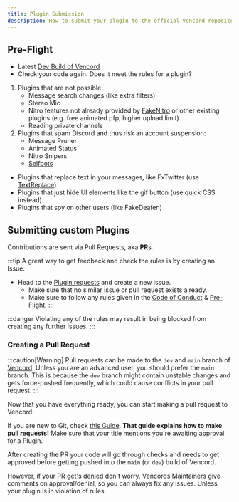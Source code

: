 ```yaml
---
title: Plugin Submission
description: How to submit your plugin to the official Vencord repository
---
```


## Pre-Flight

- Latest [Dev Build of Vencord](https://github.com/Vendicated/Vencord)
- Check your code again. Does it meet the rules for a plugin?

1. Plugins that are not possible:
    - Message search changes (like extra filters)
    - Stereo Mic
    - Nitro features not already provided by [FakeNitro](https://vencord.dev/plugins/FakeNitro) or other existing plugins
      (e.g. free animated pfp, higher upload limit)
    - Reading private channels
2. Plugins that spam Discord and thus risk an account suspension:
    - Message Pruner
    - Animated Status
    - Nitro Snipers
    - [Selfbots](https://support.discord.com/hc/en-us/articles/115002192352-Automated-User-Accounts-Self-Bots)

- Plugins that replace text in your messages, like FxTwitter (use [TextReplace](https://vencord.dev/plugins/TextReplace))
- Plugins that just hide UI elements like the gif button (use quick CSS instead)
- Plugins that spy on other users (like FakeDeafen)

## Submitting custom Plugins

Contributions are sent via Pull Requests, aka **PR**s.

:::tip
A great way to get feedback and check the rules is by creating an Issue:

- Head to the [Plugin requests](https://github.com/Vencord/plugin-requests/issues/new) and create a new issue.
   - Make sure that no similar issue or pull request exists already.
   - Make sure to follow any rules given in the [Code of Conduct](https://github.com/Vendicated/Vencord/blob/02092a985c2f95f2f265387a849db8cec95742a8/CODE_OF_CONDUCT.md) & [Pre-Flight](http://localhost:4321/plugins/submission/#pre-flight).
:::

:::danger
Violating any of the rules may result in being blocked from creating any further issues.
:::

### Creating a Pull Request
:::caution[Warning]
Pull requests can be made to the `dev` and `main` branch of [Vencord](https://github.com/Vendicated/Vencord). Unless you are an advanced user, you should prefer the `main` branch. This is because the `dev` branch might contain unstable changes and gets force-pushed frequently, which could cause conflicts in your pull request.
:::

Now that you have everything ready, you can start making a pull request to Vencord:

If you are new to Git, check [this Guide](https://opensource.com/article/19/7/create-pull-request-github). **That guide explains how to make pull requests!** 
Make sure that your title mentions you're awaiting approval for a Plugin.

After creating the PR your code will go through checks and needs to get approved before getting pushed into the `main` (or `dev`) build of Vencord. 

However, if your PR get's denied don't worry. Vencords Maintainers give comments on approval/denial, so you can always fix any issues. Unless your plugin is in violation of rules.